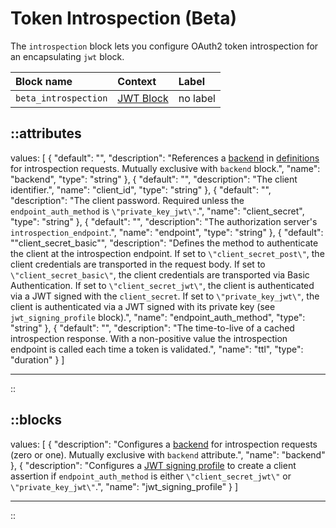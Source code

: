 # Token Introspection (Beta)

The `introspection` block lets you configure OAuth2 token introspection for an encapsulating `jwt` block.

| Block name           | Context                               | Label    |
|:---------------------|:--------------------------------------|:---------|
| `beta_introspection` | [JWT Block](/configuration/block/jwt) | no label |

::attributes
---
values: [
  {
    "default": "",
    "description": "References a [backend](/configuration/block/backend) in [definitions](/configuration/block/definitions) for introspection requests. Mutually exclusive with `backend` block.",
    "name": "backend",
    "type": "string"
  },
  {
    "default": "",
    "description": "The client identifier.",
    "name": "client_id",
    "type": "string"
  },
  {
    "default": "",
    "description": "The client password. Required unless the `endpoint_auth_method` is `\"private_key_jwt\"`.",
    "name": "client_secret",
    "type": "string"
  },
  {
    "default": "",
    "description": "The authorization server's `introspection_endpoint`.",
    "name": "endpoint",
    "type": "string"
  },
  {
    "default": "\"client_secret_basic\"",
    "description": "Defines the method to authenticate the client at the introspection endpoint. If set to `\"client_secret_post\"`, the client credentials are transported in the request body. If set to `\"client_secret_basic\"`, the client credentials are transported via Basic Authentication. If set to `\"client_secret_jwt\"`, the client is authenticated via a JWT signed with the `client_secret`. If set to `\"private_key_jwt\"`, the client is authenticated via a JWT signed with its private key (see `jwt_signing_profile` block).",
    "name": "endpoint_auth_method",
    "type": "string"
  },
  {
    "default": "",
    "description": "The time-to-live of a cached introspection response. With a non-positive value the introspection endpoint is called each time a token is validated.",
    "name": "ttl",
    "type": "duration"
  }
]

---
::

::blocks
---
values: [
  {
    "description": "Configures a [backend](/configuration/block/backend) for introspection requests (zero or one). Mutually exclusive with `backend` attribute.",
    "name": "backend"
  },
  {
    "description": "Configures a [JWT signing profile](/configuration/block/jwt_signing_profile) to create a client assertion if `endpoint_auth_method` is either `\"client_secret_jwt\"` or `\"private_key_jwt\"`.",
    "name": "jwt_signing_profile"
  }
]

---
::

